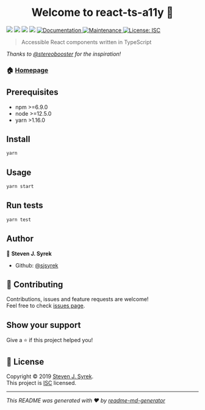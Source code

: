<h1 align="center">Welcome to react-ts-a11y 👋</h1>
<p>
  <img src="https://img.shields.io/badge/version-0.1.0-blue.svg?cacheSeconds=2592000" />
  <img src="https://img.shields.io/badge/npm-%3E%3D6.9.0-blue.svg" />
  <img src="https://img.shields.io/badge/node-%3E%3D12.5.0-blue.svg" />
  <img src="https://img.shields.io/badge/yarn-%3E1.16.0-blue.svg" />
  <a href="https://github.com/sjsyrek/react-ts-a11y#readme">
    <img alt="Documentation" src="https://img.shields.io/badge/documentation-yes-brightgreen.svg" target="_blank" />
  </a>
  <a href="https://github.com/sjsyrek/react-ts-a11y/graphs/commit-activity">
    <img alt="Maintenance" src="https://img.shields.io/badge/Maintained%3F-yes-green.svg" target="_blank" />
  </a>
  <a href="https://github.com/sjsyrek/react-ts-a11y/blob/master/LICENSE">
    <img alt="License: ISC" src="https://img.shields.io/badge/License-ISC-yellow.svg" target="_blank" />
  </a>
</p>

> Accessible React components written in TypeScript

_Thanks to [@stereobooster](https://github.com/stereobooster) for the inspiration!_

### 🏠 [Homepage](https://github.com/sjsyrek/react-ts-a11y#readme)

## Prerequisites

- npm &gt;=6.9.0
- node &gt;=12.5.0
- yarn &gt;1.16.0

## Install

```sh
yarn
```

## Usage

```sh
yarn start
```

## Run tests

```sh
yarn test
```

## Author

👤 **Steven J. Syrek**

- Github: [@sjsyrek](https://github.com/sjsyrek)

## 🤝 Contributing

Contributions, issues and feature requests are welcome!<br />Feel free to check [issues page](https://github.com/sjsyrek/react-ts-a11y/issues).

## Show your support

Give a ⭐️ if this project helped you!

## 📝 License

Copyright © 2019 [Steven J. Syrek](https://github.com/sjsyrek).<br />
This project is [ISC](https://github.com/sjsyrek/react-ts-a11y/blob/master/LICENSE) licensed.

---

_This README was generated with ❤️ by [readme-md-generator](https://github.com/kefranabg/readme-md-generator)_
